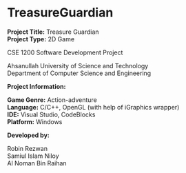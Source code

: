 # TreasureGuardian

**Project Title:** Treasure Guardian<br/>
**Project Type:** 2D Game


CSE 1200 Software Development Project

Ahsanullah University of Science and Technology<br/>
Department of Computer Science and Engineering


**Project Information:**

**Game Genre:** Action-adventure<br/>
**Language:** C/C++, OpenGL (with help of iGraphics wrapper)<br/>
**IDE:** Visual Studio, CodeBlocks<br/>
**Platform:** Windows


**Developed by:**

Robin Rezwan<br/>
Samiul Islam Niloy<br/>
Al Noman Bin Raihan
